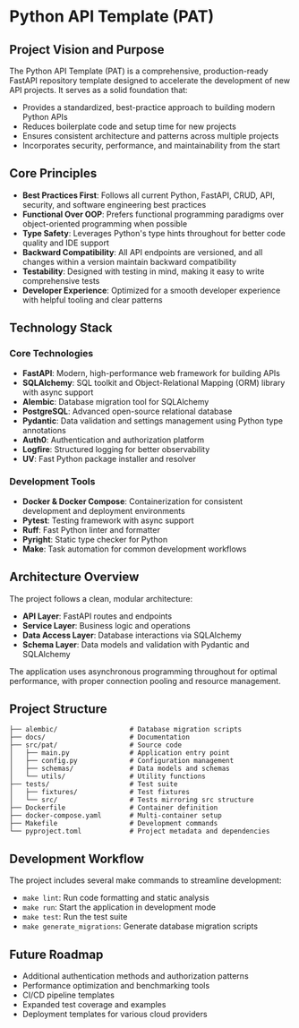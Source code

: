 # Python API Template (PAT)

## Project Vision and Purpose

The Python API Template (PAT) is a comprehensive, production-ready FastAPI repository template designed to accelerate the development of new API projects. It serves as a solid foundation that:

* Provides a standardized, best-practice approach to building modern Python APIs
* Reduces boilerplate code and setup time for new projects
* Ensures consistent architecture and patterns across multiple projects
* Incorporates security, performance, and maintainability from the start

## Core Principles

* **Best Practices First**: Follows all current Python, FastAPI, CRUD, API, security, and software engineering best practices
* **Functional Over OOP**: Prefers functional programming paradigms over object-oriented programming when possible
* **Type Safety**: Leverages Python's type hints throughout for better code quality and IDE support
* **Backward Compatibility**: All API endpoints are versioned, and all changes within a version maintain backward compatibility
* **Testability**: Designed with testing in mind, making it easy to write comprehensive tests
* **Developer Experience**: Optimized for a smooth developer experience with helpful tooling and clear patterns

## Technology Stack

### Core Technologies
* **FastAPI**: Modern, high-performance web framework for building APIs
* **SQLAlchemy**: SQL toolkit and Object-Relational Mapping (ORM) library with async support
* **Alembic**: Database migration tool for SQLAlchemy
* **PostgreSQL**: Advanced open-source relational database
* **Pydantic**: Data validation and settings management using Python type annotations
* **Auth0**: Authentication and authorization platform
* **Logfire**: Structured logging for better observability
* **UV**: Fast Python package installer and resolver

### Development Tools
* **Docker & Docker Compose**: Containerization for consistent development and deployment environments
* **Pytest**: Testing framework with async support
* **Ruff**: Fast Python linter and formatter
* **Pyright**: Static type checker for Python
* **Make**: Task automation for common development workflows

## Architecture Overview

The project follows a clean, modular architecture:

* **API Layer**: FastAPI routes and endpoints
* **Service Layer**: Business logic and operations
* **Data Access Layer**: Database interactions via SQLAlchemy
* **Schema Layer**: Data models and validation with Pydantic and SQLAlchemy

The application uses asynchronous programming throughout for optimal performance, with proper connection pooling and resource management.

## Project Structure

```
├── alembic/                  # Database migration scripts
├── docs/                     # Documentation
├── src/pat/                  # Source code
│   ├── main.py               # Application entry point
│   ├── config.py             # Configuration management
│   ├── schemas/              # Data models and schemas
│   └── utils/                # Utility functions
├── tests/                    # Test suite
│   ├── fixtures/             # Test fixtures
│   └── src/                  # Tests mirroring src structure
├── Dockerfile                # Container definition
├── docker-compose.yaml       # Multi-container setup
├── Makefile                  # Development commands
└── pyproject.toml            # Project metadata and dependencies
```

## Development Workflow

The project includes several make commands to streamline development:

* `make lint`: Run code formatting and static analysis
* `make run`: Start the application in development mode
* `make test`: Run the test suite
* `make generate_migrations`: Generate database migration scripts

## Future Roadmap

* Additional authentication methods and authorization patterns
* Performance optimization and benchmarking tools
* CI/CD pipeline templates
* Expanded test coverage and examples
* Deployment templates for various cloud providers
